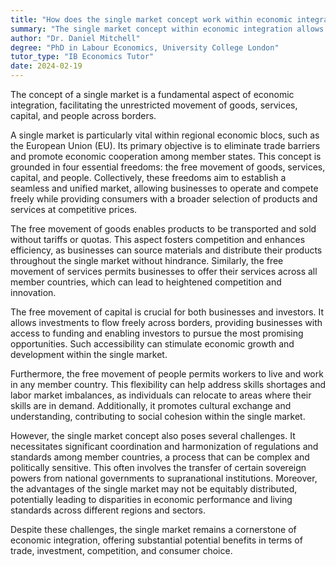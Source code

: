 ```yaml
---
title: "How does the single market concept work within economic integration?"
summary: "The single market concept within economic integration allows for the free movement of goods, services, capital and people across borders."
author: "Dr. Daniel Mitchell"
degree: "PhD in Labour Economics, University College London"
tutor_type: "IB Economics Tutor"
date: 2024-02-19
---
```


The concept of a single market is a fundamental aspect of economic integration, facilitating the unrestricted movement of goods, services, capital, and people across borders.

A single market is particularly vital within regional economic blocs, such as the European Union (EU). Its primary objective is to eliminate trade barriers and promote economic cooperation among member states. This concept is grounded in four essential freedoms: the free movement of goods, services, capital, and people. Collectively, these freedoms aim to establish a seamless and unified market, allowing businesses to operate and compete freely while providing consumers with a broader selection of products and services at competitive prices.

The free movement of goods enables products to be transported and sold without tariffs or quotas. This aspect fosters competition and enhances efficiency, as businesses can source materials and distribute their products throughout the single market without hindrance. Similarly, the free movement of services permits businesses to offer their services across all member countries, which can lead to heightened competition and innovation.

The free movement of capital is crucial for both businesses and investors. It allows investments to flow freely across borders, providing businesses with access to funding and enabling investors to pursue the most promising opportunities. Such accessibility can stimulate economic growth and development within the single market.

Furthermore, the free movement of people permits workers to live and work in any member country. This flexibility can help address skills shortages and labor market imbalances, as individuals can relocate to areas where their skills are in demand. Additionally, it promotes cultural exchange and understanding, contributing to social cohesion within the single market.

However, the single market concept also poses several challenges. It necessitates significant coordination and harmonization of regulations and standards among member countries, a process that can be complex and politically sensitive. This often involves the transfer of certain sovereign powers from national governments to supranational institutions. Moreover, the advantages of the single market may not be equitably distributed, potentially leading to disparities in economic performance and living standards across different regions and sectors.

Despite these challenges, the single market remains a cornerstone of economic integration, offering substantial potential benefits in terms of trade, investment, competition, and consumer choice.
    